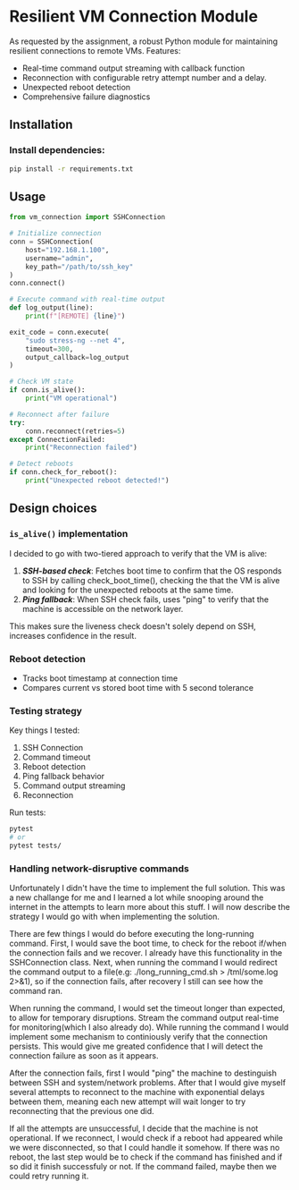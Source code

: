 # Resilient VM Connection Module

As requested by the assignment, a robust Python module for maintaining resilient connections to remote VMs.
Features:
 - Real-time command output streaming with callback function
 - Reconnection with configurable retry attempt number and a delay.
 - Unexpected reboot detection
 - Comprehensive failure diagnostics

## Installation

### Install dependencies:
```bash
pip install -r requirements.txt
```

## Usage

```python
from vm_connection import SSHConnection

# Initialize connection
conn = SSHConnection(
    host="192.168.1.100",
    username="admin",
    key_path="/path/to/ssh_key"
)
conn.connect()

# Execute command with real-time output
def log_output(line):
    print(f"[REMOTE] {line}")

exit_code = conn.execute(
    "sudo stress-ng --net 4",
    timeout=300,
    output_callback=log_output
)

# Check VM state
if conn.is_alive():
    print("VM operational")

# Reconnect after failure
try:
    conn.reconnect(retries=5)
except ConnectionFailed:
    print("Reconnection failed")

# Detect reboots
if conn.check_for_reboot():
    print("Unexpected reboot detected!")
```

## Design choices

### `is_alive()` implementation

I decided to go with two-tiered approach to verify that the VM is alive:
1. ***SSH-based check***: Fetches boot time to confirm that the OS responds to SSH by calling check_boot_time(), checking the that the VM is alive and looking for the unexpected reboots at the same time.
2. ***Ping fallback***: When SSH check fails, uses "ping" to verify that the machine is accessible on the network layer.

This makes sure the liveness check doesn't solely depend on SSH, increases confidence in the result.

### Reboot detection

- Tracks boot timestamp at connection time
- Compares current vs stored boot time with 5 second tolerance

### Testing strategy

Key things I tested:

1. SSH Connection
2. Command timeout
3. Reboot detection
4. Ping fallback behavior
5. Command output streaming
6. Reconnection

Run tests:
```bash
pytest
# or
pytest tests/
```

### Handling network-disruptive commands

Unfortunately I didn't have the time to implement the full solution. This was a new challange for me and I learned a lot while snooping around the internet in the attempts to learn more about this stuff. I will now describe the strategy I would go with when implementing the solution.

There are few things I would do before executing the long-running command. First, I would save the boot time, to check for the reboot if/when the connection fails and we recover. I already have this functionality in the SSHConnection class. Next, when running the command I would redirect the command output to a file(e.g: ./long_running_cmd.sh > /tml/some.log 2>&1), so if the connection fails, after recovery I still can see how the command ran.

When running the command, I would set the timeout longer than expected, to allow for temporary disruptions. Stream the command output real-time for monitoring(which I also already do). While running the command I would implement some mechanism to continiously verify that the connection persists. This would give me greated confidence that I will detect the connection failure as soon as it appears.

After the connection fails, first I would "ping" the machine to destinguish between SSH and system/network problems. After that I would give myself several attempts to reconnect to the machine with exponential delays between them, meaning each new attempt will wait longer to try reconnecting that the previous one did.

If all the attempts are unsuccessful, I decide that the machine is not operational. If we reconnect, I would check if a reboot had appeared while we were disconnected, so that I could handle it somehow. If there was no reboot, the last step would be to check if the command has finished and if so did it finish successfuly or not. If the command failed, maybe then we could retry running it.
